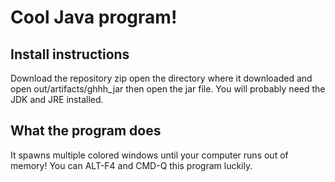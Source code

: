 # Cool Java program!

## Install instructions

Download the repository zip open the directory where it downloaded
and open out/artifacts/ghhh_jar then open the jar file. You will probably need
the JDK and JRE installed.

## What the program does

It spawns multiple colored windows until your computer runs out of memory!
You can ALT-F4 and CMD-Q this program luckily.